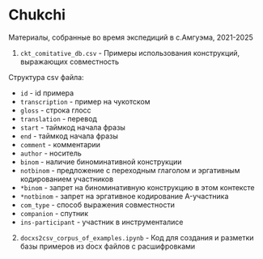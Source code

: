 # Сhukchi

Материалы, собранные во время экспедиций в с.Амгуэма, 2021-2025

1. `ckt_comitative_db.csv` - Примеры использования конструкций, выражающих совместность

Структура csv файла:
- `id` - id примера
- `transcription` - пример на чукотском
- `gloss` - строка глосс
- `translation` - перевод
- `start` - таймкод начала фразы
- `end` - таймкод начала фразы
- `comment` - комментарии
- `author` - носитель
- `binom` - наличие биноминативной конструкции
- `notbinom` - предложение с переходным глаголом и эргативным кодированием участников
- `*binom` - запрет на биноминативную конструкцию в этом контексте
- `*notbinom` - запрет на эргативное кодирование A-участника
- `com_type` - способ выражения совместности
- `companion` - спутник
- `ins-participant` - участник в инструменталисе

2. `docxs2csv_corpus_of_examples.ipynb` - Код для создания и разметки базы примеров из docx файлов с расшифровками
